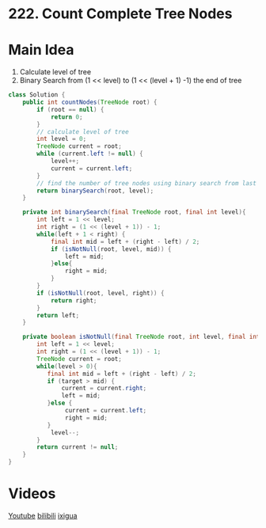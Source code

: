 # 222. Count Complete Tree Nodes

# Main Idea
1. Calculate level of tree
2. Binary Search from (1 << level) to (1 << (level + 1) -1) the end of tree


```java
class Solution {
    public int countNodes(TreeNode root) {
        if (root == null) {
            return 0;
        }
        // calculate level of tree
        int level = 0;
        TreeNode current = root;
        while (current.left != null) {
            level++;
            current = current.left;
        }
        // find the number of tree nodes using binary search from last level 
        return binarySearch(root, level);
    }

    private int binarySearch(final TreeNode root, final int level){
        int left = 1 << level;
        int right = (1 << (level + 1)) - 1;
        while(left + 1 < right) {
            final int mid = left + (right - left) / 2;
            if (isNotNull(root, level, mid)) {
                left = mid;
            }else{
                right = mid;
            }
        }
        if (isNotNull(root, level, right)) {
            return right;
        }
        return left;
    }

    private boolean isNotNull(final TreeNode root, int level, final int target){
        int left = 1 << level;
        int right = (1 << (level + 1)) - 1;
        TreeNode current = root;
        while(level > 0){
           final int mid = left + (right - left) / 2;
           if (target > mid) {
               current = current.right;
               left = mid;
           }else {
                current = current.left;
                right = mid;
           }
            level--;
        }
        return current != null;
    }
}
```

# Videos
[Youtube](https://www.youtube.com/watch?v=bQ6OYceECv4)
[bilibili](https://www.bilibili.com/video/BV12R4y1J7Np/)
[ixigua](https://www.ixigua.com/i7022589358653833736/)